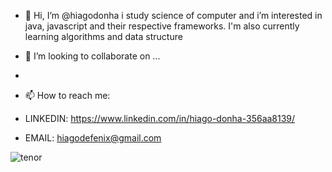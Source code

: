 - 👋 Hi, I’m @hiagodonha i study science of computer and i’m interested in java, javascript 
  and their respective frameworks. I'm also currently learning algorithms and data structure
  
- 💞️ I’m looking to collaborate on ...
- 
- 📫 How to reach me: 
- LINKEDIN: https://www.linkedin.com/in/hiago-donha-356aa8139/
- EMAIL: hiagodefenix@gmail.com 


![tenor](https://user-images.githubusercontent.com/25865089/116012750-d47c6680-a602-11eb-8564-589b0a6ecc81.gif)


<!---
hiagodonha/hiagodonha is a ✨ special ✨ repository because its `README.md` (this file) appears on your GitHub profile.
You can click the Preview link to take a look at your changes.
--->
